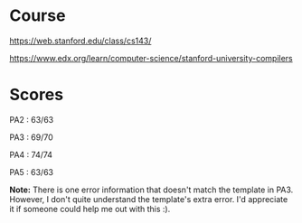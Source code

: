 
# Course 
https://web.stanford.edu/class/cs143/

https://www.edx.org/learn/computer-science/stanford-university-compilers

# Scores

PA2 : 63/63

PA3 : 69/70 

PA4 : 74/74

PA5 : 63/63

**Note:** There is one error information that doesn't match the template in PA3. However, I don't quite understand the template's extra error. I'd appreciate it if someone could help me out with this :).
